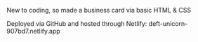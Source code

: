 New to coding, so made a business card via basic HTML & CSS

Deployed via GitHub and hosted through Netlify: deft-unicorn-907bd7.netlify.app


